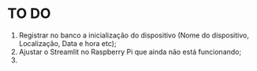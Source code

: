 # TO DO

1) Registrar no banco a inicialização do dispositivo (Nome do dispositivo, Localização,  Data e hora etc); 
2) Ajustar o Streamlit no Raspberry Pi que ainda não está funcionando;
3) 